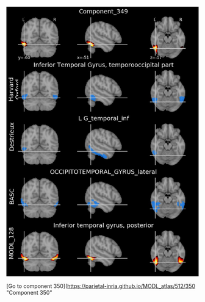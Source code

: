 


![349](preliminary/349.jpg "Component 349")

[Go to component 350](https://parietal-inria.github.io/MODL_atlas/512/350 "Component 350"